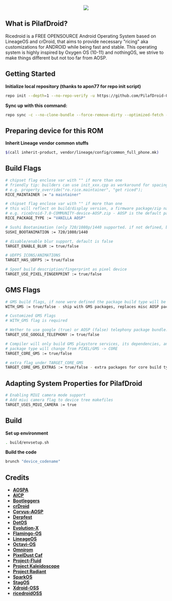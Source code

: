 <p align="center">
<img src="https://github.com/ricedroidOSS/android/blob/thirteen/sushi.png">
</p>

What is PilafDroid?
---------------
Ricedroid is a FREE OPENSOURCE Android Operating System based on LineageOS and crDroid, that aims to provide necessary "ricing" aka customizations for ANDROID while being fast and stable. This operating system is highly inspired by Oxygen OS (10-11) and nothingOS, we strive to make things different but not too far from AOSP.

 
Getting Started
---------------
**Initialize local repository (thanks to apon77 for repo init script)**

```bash
repo init --depth=1 --no-repo-verify -u https://github.com/PilafDroid-OS/android -b 13 -g default
```

**Sync up with this command:**
```bash
repo sync -c --no-clone-bundle --force-remove-dirty --optimized-fetch --prune --force-sync -j8
```

Preparing device for this ROM
---------------

**Inherit Lineage vendor common stuffs**
```bash
$(call inherit-product, vendor/lineage/config/common_full_phone.mk)
```

Build Flags
---------------
```bash
# chipset flag enclose var with "" if more than one
# friendly tip: builders can use init_xxx.cpp as workaround for spacing
# e.g. property_override("ro.rice.maintainer", "get riced");
RICE_MAINTAINER := "a maintainer"

# chipset flag enclose var with "" if more than one
# this will reflect on build/display version, a firmware package/zip name 
# e.g. riceDroid-7.0-COMMUNITY-device-AOSP.zip - AOSP is the default package type, WITH_GMS will override the package type to PIXEL
RICE_PACKAGE_TYPE := "VANILLA AOSP"

# Sushi Bootanimation (only 720/1080p/1440 supported. if not defined, bootanimation is google bootanimation)
SUSHI_BOOTANIMATION := 720/1080/1440

# disable/enable blur support, default is false
TARGET_ENABLE_BLUR := true/false

# UDFPS ICONS/ANIMATIONS
TARGET_HAS_UDFPS := true/false

# Spoof build description/fingerprint as pixel device
TARGET_USE_PIXEL_FINGERPRINT := true/false
```

GMS Flags
---------------
```bash
# GMS build flags, if none were defined the package build type will be AOSP (default: false)
WITH_GMS := true/false - ship with GMS packages, replaces misc AOSP packages with Google packages.

# Customized GMS Flags 
# WITH_GMS flag is required

# Wether to use google (true) or AOSP (false) telephony package bundle. (defaults: false for gms core, true for pixel builds)
TARGET_USE_GOOGLE_TELEPHONY := true/false

# Compiler will only build GMS playstore services, its dependencies, and Gboard app.
# package type will change from PIXEL/GMS -> CORE
TARGET_CORE_GMS := true/false

# extra flag under TARGET_CORE_GMS
TARGET_CORE_GMS_EXTRAS := true/false - extra packages for core build type (velvet and photos)
```

Adapting System Properties for PilafDroid
---------------
```bash
# Enabling MIUI camera mode support
# Add miui camera flag to device tree makefiles
TARGET_USES_MIUI_CAMERA := true
```

Build
---------------
**Set up environment**
```bash
. build/envsetup.sh
```
**Build the code**
```bash
brunch "device_codename"
```

Credits
---------------
* [**AOSPA**](https://github.com/AOSPA)
* [**AICP**](https://github.com/AICP)
* [**Bootleggers**](https://github.com/BootleggersROM)
* [**crDroid**](https://github.com/crdroidandroid)
* [**Corvus-AOSP**](https://github.com/Corvus-R)
* [**Derpfest**](https://github.com/Derpfest-12)
* [**DotOS**](https://github.com/DotOS)
* [**Evolution-X**](https://github.com/Evolution-X)
* [**Flamingo-OS**](https://github.com/Flamingo-OS)
* [**LineageOS**](https://github.com/LineageOS)
* [**Octavi-OS**](https://github.com/Octavi-OS)
* [**Omnirom**](https://github.com/omnirom)
* [**PixelDust Caf**](https://github.com/pixeldust-project-caf)
* [**Project-Fluid**](https://github.com/Project-Fluid)
* [**Project Kaleidoscope**](https://github.com/Project-Kaleidoscope)
* [**Project Radiant**](https://github.com/ProjectRadiant)
* [**SparkOS**](https://github.com/Spark-Rom)
* [**StagOS**](https://github.com/StagOS)
* [**Xdroid-OSS**](https://github.com/xdroid-oss)
* [**ricedroidOSS**](https://github.com/ricedroidOSS/android)
